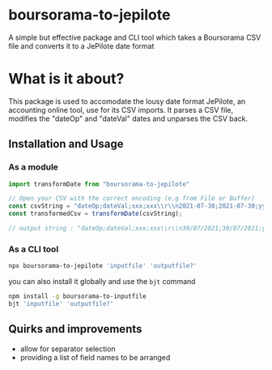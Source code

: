# boursorama-to-jepilote
A simple but effective package and CLI tool which takes a Boursorama CSV file and converts it to a JePilote date format

# What is it about?
This package is used to accomodate the lousy date format JePilote, an accounting online tool, use for its CSV imports.
It parses a CSV file, modifies the "dateOp" and "dateVal" dates and unparses the CSV back.

## Installation and Usage

### As a module

```ts
import transformDate from "boursorama-to-jepilote"

// Open your CSV with the correct encoding (e.g from File or Buffer)
const csvString = "dateOp;dateVal;xxx;xxx\\r\\n2021-07-30;2021-07-30;yyy;yyy"
const transformedCsv = transformDate(csvString);

// output string : "dateOp;dateVal;xxx;xxx\\r\\n30/07/2021;30/07/2021;yyy;yyy"

```
### As a CLI tool

```bash
npx boursorama-to-jepilote 'inputfile' 'outputfile?'
```

you can also install it globally and use the `bjt` command

```bash
npm install -g boursorama-to-inputfile
bjt 'inputfile' 'outputfile?'
```


## Quirks and improvements

- allow for separator selection
- providing a list of field names to be arranged
